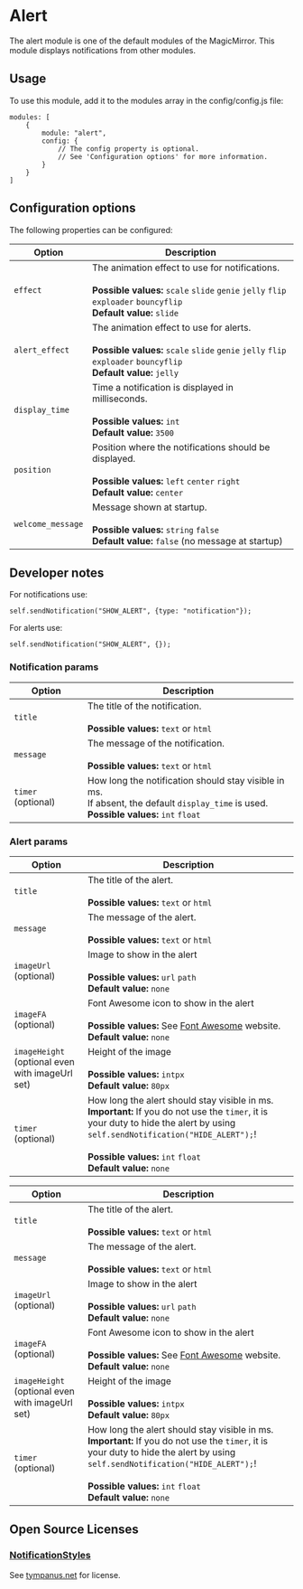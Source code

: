 # Alert

The alert module is one of the default modules of the MagicMirror. This module displays notifications from other modules.

## Usage

To use this module, add it to the modules array in the config/config.js file:

```
modules: [
	{
		module: "alert",
		config: {
			// The config property is optional.
			// See 'Configuration options' for more information.
		}
	}
]
```

## Configuration options

The following properties can be configured:

| Option            | Description                                                                                                                                                                  |
| ----------------- | ---------------------------------------------------------------------------------------------------------------------------------------------------------------------------- |
| `effect`          | The animation effect to use for notifications. <br><br> **Possible values:** `scale` `slide` `genie` `jelly` `flip` `exploader` `bouncyflip` <br> **Default value:** `slide` |
| `alert_effect`    | The animation effect to use for alerts. <br><br> **Possible values:** `scale` `slide` `genie` `jelly` `flip` `exploader` `bouncyflip` <br> **Default value:** `jelly`        |
| `display_time`    | Time a notification is displayed in milliseconds. <br><br> **Possible values:** `int` <br> **Default value:** `3500`                                                         |
| `position`        | Position where the notifications should be displayed. <br><br> **Possible values:** `left` `center` `right` <br> **Default value:** `center`                                 |
| `welcome_message` | Message shown at startup. <br><br> **Possible values:** `string` `false` <br> **Default value:** `false` (no message at startup)                                             |

## Developer notes

For notifications use:

```
self.sendNotification("SHOW_ALERT", {type: "notification"});
```

For alerts use:

```
self.sendNotification("SHOW_ALERT", {});
```

### Notification params

| Option             | Description                                                                                                                                      |
| ------------------ | ------------------------------------------------------------------------------------------------------------------------------------------------ |
| `title`            | The title of the notification. <br><br> **Possible values:** `text` or `html`                                                                    |
| `message`          | The message of the notification. <br><br> **Possible values:** `text` or `html`                                                                  |
| `timer` (optional) | How long the notification should stay visible in ms. <br> If absent, the default `display_time` is used. <br> **Possible values:** `int` `float` |

### Alert params
| Option                                          | Description
| ----------------------------------------------- | -----------
| `title`                                         | The title of the alert. <br><br> **Possible values:** `text` or `html`
| `message`                                       | The message of the alert. <br><br> **Possible values:** `text` or `html`
| `imageUrl` (optional)                           | Image to show in the alert <br><br> **Possible values:** `url` `path` <br> **Default value:** `none`
| `imageFA` (optional)                            | Font Awesome icon to show in the alert <br><br> **Possible values:** See [Font Awesome](https://fontawesome.com/v5.15/icons?m=free) website. <br> **Default value:** `none`
| `imageHeight` (optional even with imageUrl set) | Height of the image <br><br> **Possible values:** `intpx` <br> **Default value:** `80px`
| `timer` (optional)                              | How long the alert should stay visible in ms. <br> **Important:** If you do not use the `timer`, it is your duty to hide the alert by using `self.sendNotification("HIDE_ALERT");`! <br><br>**Possible values:** `int` `float` <br> **Default value:** `none`

| Option                                          | Description                                                                                                                                                                                                                                                   |
| ----------------------------------------------- | ------------------------------------------------------------------------------------------------------------------------------------------------------------------------------------------------------------------------------------------------------------- |
| `title`                                         | The title of the alert. <br><br> **Possible values:** `text` or `html`                                                                                                                                                                                        |
| `message`                                       | The message of the alert. <br><br> **Possible values:** `text` or `html`                                                                                                                                                                                      |
| `imageUrl` (optional)                           | Image to show in the alert <br><br> **Possible values:** `url` `path` <br> **Default value:** `none`                                                                                                                                                          |
| `imageFA` (optional)                            | Font Awesome icon to show in the alert <br><br> **Possible values:** See [Font Awesome](https://fontawesome.io/icons/) website. <br> **Default value:** `none`                                                                                                |
| `imageHeight` (optional even with imageUrl set) | Height of the image <br><br> **Possible values:** `intpx` <br> **Default value:** `80px`                                                                                                                                                                      |
| `timer` (optional)                              | How long the alert should stay visible in ms. <br> **Important:** If you do not use the `timer`, it is your duty to hide the alert by using `self.sendNotification("HIDE_ALERT");`! <br><br>**Possible values:** `int` `float` <br> **Default value:** `none` |

## Open Source Licenses

### [NotificationStyles](https://github.com/codrops/NotificationStyles)

See [tympanus.net](https://tympanus.net/codrops/licensing/) for license.
